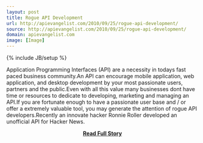 ```yaml
---
layout: post
title: Rogue API Development
url: http://apievangelist.com/2010/09/25/rogue-api-development/
source: http://apievangelist.com/2010/09/25/rogue-api-development/
domain: apievangelist.com
image: [Image]
---
```

{% include JB/setup %}<p>Application Programming Interfaces (API) are a necessity in todays fast paced business community.An API can encourage mobile application, web application, and desktop development by your most passionate users, partners and the public.Even with all this value many businesses dont have time or resources to dedicate to developing, marketing and managing an API.If you are fortunate enough to have a passionate user base and / or offer a extremely valuable tool, you may generate the attention of rogue API developers.Recently an innovate hacker Ronnie Roller developed an unofficial API for Hacker News.</p>
<center><p><a href="http://apievangelist.com/2010/09/25/rogue-api-development/" style='padding:25px; font-sze:18px; font-weight: bold;'>Read Full Story</a></p></center>
